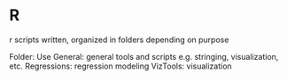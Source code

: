 # R
r scripts written, organized in folders depending on purpose


Folder: Use
General: general tools and scripts e.g. stringing, visualization, etc.
Regressions: regression modeling
VizTools: visualization
